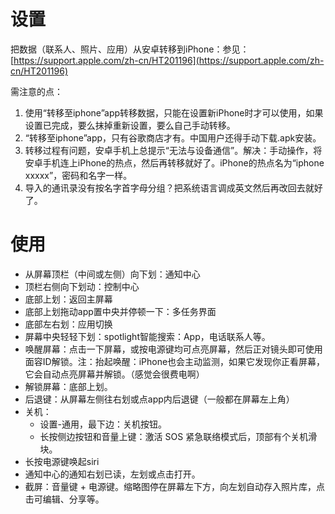 # 设置

把数据（联系人、照片、应用）从安卓转移到iPhone：参见：[https://support.apple.com/zh-cn/HT201196](https://support.apple.com/zh-cn/HT201196)

需注意的点：

1. 使用“转移至iphone”app转移数据，只能在设置新iPhone时才可以使用，如果设置已完成，要么抹掉重新设置，要么自己手动转移。
2.  “转移至iphone”app，只有谷歌商店才有。中国用户还得手动下载.apk安装。
3. 转移过程有问题，安卓手机上总提示“无法与设备通信”。解决：手动操作，将安卓手机连上iPhone的热点，然后再转移就好了。iPhone的热点名为“iphone xxxxx”，密码和名字一样。
4. 导入的通讯录没有按名字首字母分组？把系统语言调成英文然后再改回去就好了。

# 使用
- 从屏幕顶栏（中间或左侧）向下划：通知中心
- 顶栏右侧向下划动：控制中心
- 底部上划：返回主屏幕
- 底部上划拖动app置中央并停顿一下：多任务界面
- 底部左右划：应用切换
- 屏幕中央轻轻下划：spotlight智能搜索：App，电话联系人等。
- 唤醒屏幕：点击一下屏幕，或按电源键均可点亮屏幕，然后正对镜头即可使用面容ID解锁。注：抬起唤醒：iPhone也会主动监测，如果它发现你正看屏幕，它会自动点亮屏幕并解锁。（感觉会很费电啊）
- 解锁屏幕：底部上划。
- 后退键：从屏幕左侧往右划或点app内后退键（一般都在屏幕左上角）
- 关机：
    - 设置-通用，最下边：关机按钮。
    - 长按侧边按钮和音量上键：激活 SOS 紧急联络模式后，顶部有个关机滑块。
- 长按电源键唤起siri
- 通知中心的通知右划已读，左划或点击打开。
- 截屏：音量键 + 电源键。缩略图停在屏幕左下方，向左划自动存入照片库，点击可编辑、分享等。
